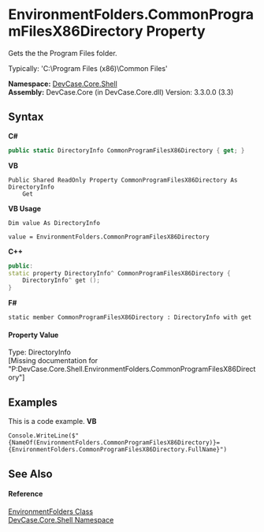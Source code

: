 # EnvironmentFolders.CommonProgramFilesX86Directory Property 
 

Gets the the Program Files folder. 

 Typically: 'C:\Program Files (x86)\Common Files'

**Namespace:**&nbsp;<a href="N_DevCase_Core_Shell">DevCase.Core.Shell</a><br />**Assembly:**&nbsp;DevCase.Core (in DevCase.Core.dll) Version: 3.3.0.0 (3.3)

## Syntax

**C#**<br />
``` C#
public static DirectoryInfo CommonProgramFilesX86Directory { get; }
```

**VB**<br />
``` VB
Public Shared ReadOnly Property CommonProgramFilesX86Directory As DirectoryInfo
	Get
```

**VB Usage**<br />
``` VB Usage
Dim value As DirectoryInfo

value = EnvironmentFolders.CommonProgramFilesX86Directory

```

**C++**<br />
``` C++
public:
static property DirectoryInfo^ CommonProgramFilesX86Directory {
	DirectoryInfo^ get ();
}
```

**F#**<br />
``` F#
static member CommonProgramFilesX86Directory : DirectoryInfo with get

```


#### Property Value
Type: DirectoryInfo<br />\[Missing <value> documentation for "P:DevCase.Core.Shell.EnvironmentFolders.CommonProgramFilesX86Directory"\]

## Examples
This is a code example. 
**VB**<br />
``` VB
Console.WriteLine($"{NameOf(EnvironmentFolders.CommonProgramFilesX86Directory)}={EnvironmentFolders.CommonProgramFilesX86Directory.FullName}")
```


## See Also


#### Reference
<a href="T_DevCase_Core_Shell_EnvironmentFolders">EnvironmentFolders Class</a><br /><a href="N_DevCase_Core_Shell">DevCase.Core.Shell Namespace</a><br />
